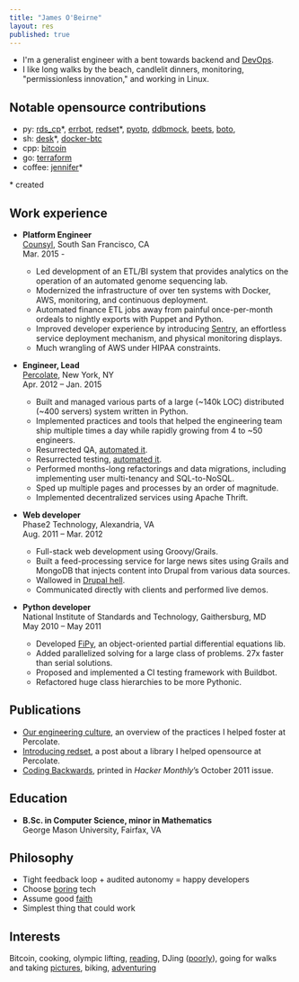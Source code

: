 ```yaml
---
title: "James O'Beirne"
layout: res
published: true
---
```


- I'm a generalist engineer with a bent towards backend and
  [DevOps](https://twitter.com/devops_borat/status/41587168870797312). 
- I like long walks by the beach, candlelit dinners, monitoring, 
  "permissionless innovation," and working in Linux.

## Notable opensource contributions

- py: 
  [rds_cp](https://github.com/counsyl/rds_cp)\*,
  [errbot](https://github.com/errbotio/errbot/pulls?utf8=%E2%9C%93&q=is%3Apr+author%3Ajamesob), 
  [redset](https://github.com/percolate/redset)\*, 
  [pyotp](https://github.com/pyotp/pyotp/pull/1),
  [ddbmock](https://github.com/sendgridlabs/ddbmock/commits?author=jamesob),
  [beets](https://github.com/beetbox/beets/pulls?utf8=%E2%9C%93&q=is%3Apr+author%3Ajamesob),
  [boto](https://github.com/boto/boto/pull/1899),
- sh: 
  [desk](https://github.com/jamesob/desk)\*,
  [docker-btc](https://github.com/jamesob/docker-btc)
- cpp:
  [bitcoin](https://github.com/bitcoin/bitcoin/pulls?utf8=%E2%9C%93&q=author%3Ajamesob+)  
- go: 
  [terraform](https://github.com/hashicorp/terraform/pulls?utf8=%E2%9C%93&q=is%3Apr+author%3Ajamesob+)  
- coffee: 
  [jennifer](https://github.com/percolate/jennifer)\*  

\* created

## Work experience

- **Platform Engineer**  
  [Counsyl](https://www.counsyl.com/), South San Francisco, CA  
  Mar. 2015 -  
  
  - Led development of an ETL/BI system that provides analytics on the operation
    of an automated genome sequencing lab.
  - Modernized the infrastructure of over ten systems with Docker,
    AWS, monitoring, and continuous deployment.
  - Automated finance ETL jobs away from painful once-per-month ordeals to
    nightly exports with Puppet and Python.
  - Improved developer experience by introducing
    [Sentry](https://getsentry.com/welcome/),
    an effortless service deployment mechanism,
    and physical monitoring displays. 
  - Much wrangling of AWS under HIPAA constraints.

- **Engineer, Lead**  
  [Percolate](https://www.percolate.com/), New York, NY  
  Apr. 2012 – Jan. 2015  
    
  - Built and managed various parts of a large (~140k LOC) distributed 
    (~400 servers) system written in Python.
  - Implemented practices and tools that helped the engineering team ship 
    multiple times a day while rapidly growing from 4 to ~50 engineers. 
  - Resurrected QA, [automated it](https://blog.percolate.com/2012/11/tools-we-use/).
  - Resurrected testing, [automated it](https://blog.percolate.com/2013/02/introducing-jennifer/).
  - Performed months-long refactorings and data migrations, including
    implementing user multi-tenancy and SQL-to-NoSQL.
  - Sped up multiple pages and processes by an order of magnitude.
  - Implemented decentralized services using Apache Thrift.

- **Web developer**  
  Phase2 Technology, Alexandria, VA  
  Aug. 2011 – Mar. 2012  
    
  - Full-stack web development using Groovy/Grails.
  - Built a feed-processing service for large news sites using Grails and
MongoDB that injects content into Drupal from various data sources.
  - Wallowed in [Drupal hell](https://www.drupal.org/project/oauth).
  - Communicated directly with clients and performed live demos.

- **Python developer**  
  National Institute of Standards and Technology, Gaithersburg, MD  
  May 2010 – May 2011  
    
  - Developed [FiPy](http://www.ctcms.nist.gov/fipy/), an object-oriented
partial differential equations lib.
  - Added parallelized solving for a large class of problems. 27x faster than
serial solutions.
  - Proposed and implemented a CI testing framework with Buildbot.
  - Refactored huge class hierarchies to be more Pythonic.

## Publications

  - [Our engineering culture](https://blog.percolate.com/2013/08/engineering-culture/),
an overview of the practices I helped foster at Percolate.
  - [Introducing redset](https://blog.percolate.com/2013/10/introducing-redset/),
a post about a library I helped opensource at Percolate.
  - [Coding Backwards](http://hackermonthly.com/issue-17.html), printed in *Hacker
Monthly*’s October 2011 issue.

## Education

- **B.Sc. in Computer Science, minor in Mathematics**  
  George Mason University, Fairfax, VA  

## Philosophy

- Tight feedback loop + audited autonomy = happy developers
- Choose [boring](http://mcfunley.com/choose-boring-technology) tech
- Assume good [faith](https://en.wikipedia.org/wiki/Wikipedia:Assume_good_faith)
- Simplest thing that could work

## Interests

Bitcoin, cooking, olympic lifting,
[reading](https://www.goodreads.com/user/show/16430645-jamesob), DJing
([poorly](http://soundcloud.com/jamesob)), going for walks and taking
[pictures](http://instagram.com/_jamesob), biking,
[adventuring](http://ahadventure.us/)
